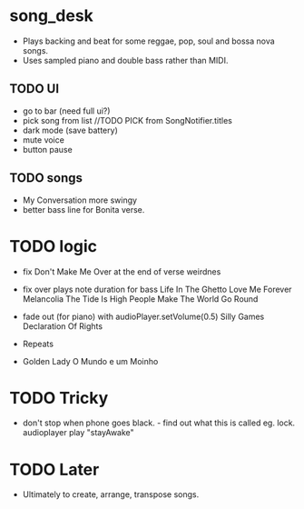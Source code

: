 # song_desk

- Plays backing and beat for some reggae, pop, soul and bossa nova songs.
- Uses sampled piano and double bass rather than MIDI.

## TODO UI

- go to bar (need full ui?)  
- pick song from list
  //TODO PICK from SongNotifier.titles
- dark mode (save battery)
- mute voice
- button pause

## TODO songs

- My Conversation more swingy
- better bass line for Bonita verse.

# TODO logic

- fix Don't Make Me Over at the end of verse weirdnes
- fix over plays note duration for bass
  Life In The Ghetto
  Love Me Forever
  Melancolia
  The Tide Is High
  People Make The World Go Round

- fade out (for piano) with audioPlayer.setVolume(0.5)
  Silly Games
  Declaration Of Rights
  
- Repeats
-   Golden Lady
    O Mundo e um Moinho

# TODO Tricky

- don't stop when phone goes black. - find out what this is called eg. lock.
  audioplayer play "stayAwake"

# TODO Later

- Ultimately to create, arrange, transpose songs.

